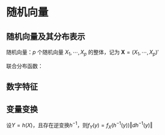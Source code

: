 # 随机向量

## 随机向量及其分布表示

随机向量：$p$ 个随机向量 $X_1,\cdots ,X_p$ 的整体，记为 $\mathbf{X}=(X_1,\cdots ,X_p)'$

联合分布函数：

## 数字特征



## 变量变换

设$Y=h(X)$，且存在逆变换$h^{-1}$，则$f_Y(y)=f_X(h^{-1}(y))\Vert{dh^{-1}(y)}\Vert$